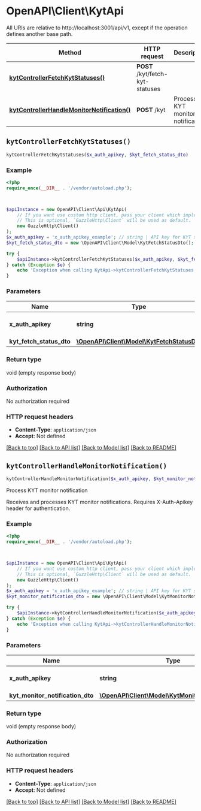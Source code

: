 # OpenAPI\Client\KytApi

All URIs are relative to http://localhost:3001/api/v1, except if the operation defines another base path.

| Method | HTTP request | Description |
| ------------- | ------------- | ------------- |
| [**kytControllerFetchKytStatuses()**](KytApi.md#kytControllerFetchKytStatuses) | **POST** /kyt/fetch-kyt-statuses |  |
| [**kytControllerHandleMonitorNotification()**](KytApi.md#kytControllerHandleMonitorNotification) | **POST** /kyt | Process KYT monitor notification |


## `kytControllerFetchKytStatuses()`

```php
kytControllerFetchKytStatuses($x_auth_apikey, $kyt_fetch_status_dto)
```



### Example

```php
<?php
require_once(__DIR__ . '/vendor/autoload.php');



$apiInstance = new OpenAPI\Client\Api\KytApi(
    // If you want use custom http client, pass your client which implements `GuzzleHttp\ClientInterface`.
    // This is optional, `GuzzleHttp\Client` will be used as default.
    new GuzzleHttp\Client()
);
$x_auth_apikey = 'x_auth_apikey_example'; // string | API key for KYT service authentication
$kyt_fetch_status_dto = new \OpenAPI\Client\Model\KytFetchStatusDto(); // \OpenAPI\Client\Model\KytFetchStatusDto

try {
    $apiInstance->kytControllerFetchKytStatuses($x_auth_apikey, $kyt_fetch_status_dto);
} catch (Exception $e) {
    echo 'Exception when calling KytApi->kytControllerFetchKytStatuses: ', $e->getMessage(), PHP_EOL;
}
```

### Parameters

| Name | Type | Description  | Notes |
| ------------- | ------------- | ------------- | ------------- |
| **x_auth_apikey** | **string**| API key for KYT service authentication | |
| **kyt_fetch_status_dto** | [**\OpenAPI\Client\Model\KytFetchStatusDto**](../Model/KytFetchStatusDto.md)|  | |

### Return type

void (empty response body)

### Authorization

No authorization required

### HTTP request headers

- **Content-Type**: `application/json`
- **Accept**: Not defined

[[Back to top]](#) [[Back to API list]](../../README.md#endpoints)
[[Back to Model list]](../../README.md#models)
[[Back to README]](../../README.md)

## `kytControllerHandleMonitorNotification()`

```php
kytControllerHandleMonitorNotification($x_auth_apikey, $kyt_monitor_notification_dto)
```

Process KYT monitor notification

Receives and processes KYT monitor notifications. Requires X-Auth-Apikey header for authentication.

### Example

```php
<?php
require_once(__DIR__ . '/vendor/autoload.php');



$apiInstance = new OpenAPI\Client\Api\KytApi(
    // If you want use custom http client, pass your client which implements `GuzzleHttp\ClientInterface`.
    // This is optional, `GuzzleHttp\Client` will be used as default.
    new GuzzleHttp\Client()
);
$x_auth_apikey = 'x_auth_apikey_example'; // string | API key for KYT service authentication
$kyt_monitor_notification_dto = new \OpenAPI\Client\Model\KytMonitorNotificationDto(); // \OpenAPI\Client\Model\KytMonitorNotificationDto

try {
    $apiInstance->kytControllerHandleMonitorNotification($x_auth_apikey, $kyt_monitor_notification_dto);
} catch (Exception $e) {
    echo 'Exception when calling KytApi->kytControllerHandleMonitorNotification: ', $e->getMessage(), PHP_EOL;
}
```

### Parameters

| Name | Type | Description  | Notes |
| ------------- | ------------- | ------------- | ------------- |
| **x_auth_apikey** | **string**| API key for KYT service authentication | |
| **kyt_monitor_notification_dto** | [**\OpenAPI\Client\Model\KytMonitorNotificationDto**](../Model/KytMonitorNotificationDto.md)|  | |

### Return type

void (empty response body)

### Authorization

No authorization required

### HTTP request headers

- **Content-Type**: `application/json`
- **Accept**: Not defined

[[Back to top]](#) [[Back to API list]](../../README.md#endpoints)
[[Back to Model list]](../../README.md#models)
[[Back to README]](../../README.md)
